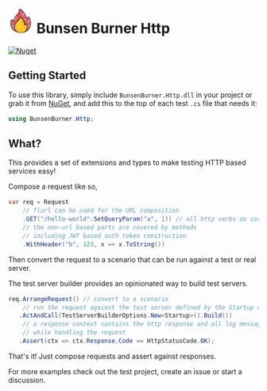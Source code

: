 ﻿# ![](https://raw.githubusercontent.com/bmazzarol/Bunsen-Burner/main/fire-icon-small.png) Bunsen Burner Http

[![Nuget](https://img.shields.io/nuget/v/BunsenBurner.Http)](https://www.nuget.org/packages/BunsenBurner.Http/)

## Getting Started

To use this library, simply include `BunsenBurner.Http.dll` in your project
or grab
it from [NuGet](https://www.nuget.org/packages/BunsenBurner.Http/), and add this
to the top of each test `.cs` file
that needs it:

```C#
using BunsenBurner.Http;
```

## What?

This provides a set of extensions and types to make testing HTTP based services
easy!

Compose a request like so,

``` c#
var req = Request
    // flurl can be used for the URL composition
    .GET("/hello-world".SetQueryParam("a", 1)) // all http verbs as covered
    // the non-url based parts are covered by methods
    // including JWT based auth token construction
    .WithHeader("b", 123, x => x.ToString())
```

Then convert the request to a scenario that can be run against a test or
real server.

The test server builder provides an opinionated way to build test servers.

```c#
req.ArrangeRequest() // convert to a scenario
    // run the request against the test server defined by the Startup class
   .ActAndCall(TestServerBuilderOptions.New<Startup>().Build())
    // a response context contains the http response and all log messages produced
    // while handling the request
   .Assert(ctx => ctx.Response.Code == HttpStatusCode.OK);
```

That's it! Just compose requests and assert against responses.

For more examples check out the test project, create an issue or start a
discussion.
